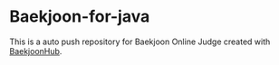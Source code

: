 # Baekjoon-for-java
This is a auto push repository for Baekjoon Online Judge created with [BaekjoonHub](https://github.com/BaekjoonHub/BaekjoonHub).
